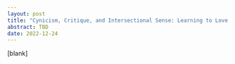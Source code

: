 ```yaml
---
layout: post
title: "Cynicism, Critique, and Intersectional Sense: Learning to Love the Vampire Castle"
abstract: TBD
date: 2022-12-24
---
```


[blank]
